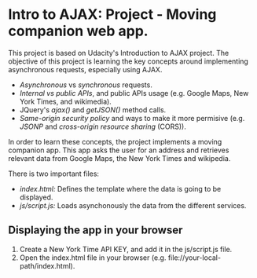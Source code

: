 # Intro to AJAX: Project - Moving companion web app.

This project is based on Udacity's Introduction to AJAX project. The objective
of this project is learning the key concepts around implementing asynchronous requests, especially using AJAX.

* *Asynchronous* vs *synchronous* requests.
* *Internal vs public APIs*, and public APIs usage (e.g. Google Maps, New York Times, and wikimedia).
* JQuery's *ajax()* and *getJSON()* method calls.
* *Same-origin security policy* and ways to make it more permisive (e.g. *JSONP* and *cross-origin resource sharing* (CORS)). 

In order to learn these concepts, the project implements a moving companion app. This app asks the user for an address and retrieves
relevant data from Google Maps, the New York Times and wikipedia.

There is two important files:

* *index.html:* Defines the template where the data is going to be displayed.
* *js/script.js:* Loads asynchonously the data from the different services.

## Displaying the app in your browser

1. Create a New York Time API KEY, and add it in the js/script.js file.
2. Open the index.html file in your browser (e.g. file://your-local-path/index.html).
